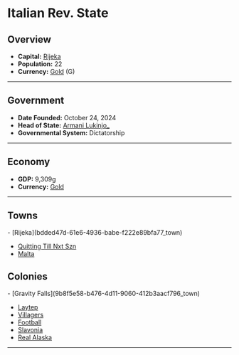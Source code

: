 <!--UNDEDITED FILE, remove this entire line if this file has been edited!-->
# <!--NAME-->Italian Rev. State<!--NAME-->

## Overview

- **Capital:** <!--CAPITAL_LINK-->[Rijeka](bdded47d-61e6-4936-babe-f222e89bfa77_town)<!--CAPITAL_LINK-->
- **Population:** <!--POPULATION-->22<!--POPULATION-->
- **Currency:** <!--CURRENCY_LINK-->[Gold](Gold_currency)<!--CURRENCY_LINK--> (<!--CURRENCY_ABV-->G<!--CURRENCY_ABV-->)

---

## Government

- **Date Founded:** <!--FOUNDED-->October 24, 2024<!--FOUNDED-->
- **Head of State:** <!--LEADER_TITLE_LINK-->[Armani Lukinjo_](Lukinjo__user)<!--LEADER_TITLE_LINK-->
- **Governmental System:** <!--GOVERNMENT-->Dictatorship<!--GOVERNMENT-->

---

## Economy

- **GDP:** <!--GDP-->9,309g<!--GDP-->
- **Currency:** <!--CURRENCY_LINK-->[Gold](Gold_currency)<!--CURRENCY_LINK-->

---

## Towns

<!--TOWNS-->- [Rijeka](bdded47d-61e6-4936-babe-f222e89bfa77_town)
- [Quitting Till Nxt Szn](2bc3538e-b5d3-4cbb-8ed3-d04eb44f9f9c_town)
- [Malta](4abd30b5-4814-4618-8dbb-fa0dca26baa4_town)<!--TOWNS-->

## Colonies

<!--COLONIES-->- [Gravity Falls](9b8f5e58-b476-4d11-9060-412b3aacf796_town)
- [Laytep](b6351004-14fb-435f-8750-906f526f2be1_town)
- [Villagers](539ea9b9-01e9-4091-91b8-42e9129d0c45_town)
- [Football](b75c894e-db44-4910-b8f3-abc87c6391a4_town)
- [Slavonia](ac2480d7-2d88-4053-8517-ab3497e02f45_town)
- [Real Alaska](131d4d70-76d5-42cf-bf38-c7a78e305c46_town)<!--COLONIES-->

---